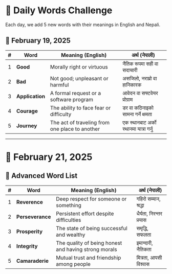 # 📜 Daily Words Challenge  
Each day, we add 5 new words with their meanings in English and Nepali.

## 📆 February 19, 2025

| #  | Word           | Meaning (English)                                      | अर्थ (नेपाली)                |
|----|----------------|--------------------------------------------------------|------------------------------|
| 1  | **Good**        | Morally right or virtuous                             | नैतिक रूपमा सही वा सदाचारी    |
| 2  | **Bad**         | Not good; unpleasant or harmful                        | असजिलो, नराम्रो वा हानिकारक  |
| 3  | **Application** | A formal request or a software program                | आवेदन वा सफ्टवेयर प्रोग्राम  |
| 4  | **Courage**     | The ability to face fear or difficulty                 | डर वा कठिनाइको सामना गर्ने क्षमता |
| 5  | **Journey**     | The act of traveling from one place to another         | एक स्थानबाट अर्को स्थानमा यात्रा गर्नु |

---

# 📆 February 21, 2025  

## 📝 Advanced Word List  

| #  | Word            | Meaning (English)                                    | अर्थ (नेपाली)                        |  
|----|---------------|----------------------------------------------------|----------------------------------|  
| 1  | **Reverence**  | Deep respect for someone or something              | गहिरो सम्मान, श्रद्धा               |  
| 2  | **Perseverance** | Persistent effort despite difficulties             | धैर्यता, निरन्तर प्रयास              |  
| 3  | **Prosperity**  | The state of being successful and wealthy          | समृद्धि, सफलता                     |  
| 4  | **Integrity**   | The quality of being honest and having strong morals | इमान्दारी, नैतिकता                   |  
| 5  | **Camaraderie** | Mutual trust and friendship among people           | मित्रता, आपसी विश्वास                 |  
